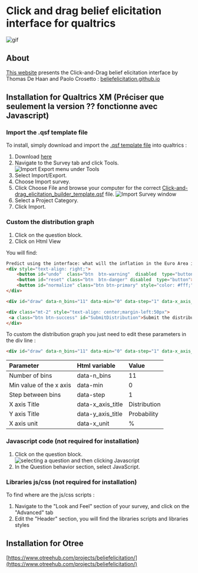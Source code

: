 # Click and drag belief elicitation interface for qualtrics
![gif](https://i.imgur.com/vyzQvr3.gif)

## About
[This website](https://beliefelicitation.github.io/) presents the Click-and-Drag belief elicitation interface by Thomas De Haan and Paolo Crosetto :
[beliefelicitation.github.io](https://beliefelicitation.github.io/) 

## Installation for Qualtrics XM (Préciser que seulement la version ?? fonctionne avec Javascript)

### Import the .qsf template file

To install, simply download and import the [.qsf template file](https://raw.githubusercontent.com/beliefelicitation/qualtrics/main/Click-and-drag_elicitation_builder_template.qsf) into qualtrics :

1. Download [here](https://raw.githubusercontent.com/beliefelicitation/qualtrics/main/Click-and-drag_elicitation_builder_template.qsf)
1. Navigate to the Survey tab and click Tools.
![Import Export menu under Tools](https://www.qualtrics.com/m/assets/support/wp-content/uploads/2021/03/import-export-survey-2.png)
2. Select Import/Export.
3. Choose Import survey.
4. Click Choose File and browse your computer for the correct [Click-and-drag_elicitation_builder_template.qsf](https://raw.githubusercontent.com/beliefelicitation/qualtrics/main/Click-and-drag_elicitation_builder_template.qsf) file.
![Import Survey window](https://www.qualtrics.com/m/assets/support/wp-content/uploads/2021/03/import-export-survey-4.png)
5. Select a Project Category.
6. Click Import.

### Custom the distribution graph
1. Click on the question block.
2. Click on Html View

You will find:

```html
Predict using the interface: what will the inflation in the Euro Area in 2023 be?
<div style="text-align: right;">
    <button id="undo"  class="btn  btn-warning"  disabled  type="button">Undo</button>
    <button id="reset" class="btn  btn-danger" disabled  type="button">Reset</button>
    <button id="normalize" class="btn btn-primary" style="color: #fff;"  type="button">Normalize</button>
</div>

<div id="draw" data-n_bins="11" data-min="0" data-step="1" data-x_axis_title="Distribution" data-y_axis_title="Probability" data-x_unit="%"></div>

<div class="mt-2" style="text-align: center;margin-left:50px">
 <a class="btn btn-success" id="SubmitDistribution">Submit the distribution</a>
</div>
```
To custom the distribution graph you just need to edit these parameters in the div line : 

```html
<div id="draw" data-n_bins="11" data-min="0" data-step="1" data-x_axis_title="Distribution" data-y_axis_title="Probability" data-x_unit="%"></div>
```

| Parameter |  Html variable  | Value |
| :--------------- |:---------------|:---------------| 
| Number of bins | data-n_bins  | 11  | 
| Min value of the x axis |   data-min | 0             |
| Step between bins | data-step    | 1  |
| X axis Title |   data-x_axis_title | Distribution            |
| Y axis Title |data-y_axis_title    | Probability  |
| X axis unit |data-x_unit   | %  |

### Javascript code (not required for installation)
1. Click on the question block.
![selecting a question and then clicking Javascript](https://www.qualtrics.com/m/assets/support/wp-content/uploads/2021/04/JavaScript12.png)
2. In the Question behavior section, select JavaScript.

### Libraries js/css (not required for installation)
To find where are the js/css scripts :
1. Navigate to the "Look and Feel" section of your survey, and click on the "Advanced" tab
2. Edit the "Header" section, you will find the libraries scripts and libraries styles


## Installation for Otree

[https://www.otreehub.com/projects/beliefelicitation/](https://www.otreehub.com/projects/beliefelicitation/)
